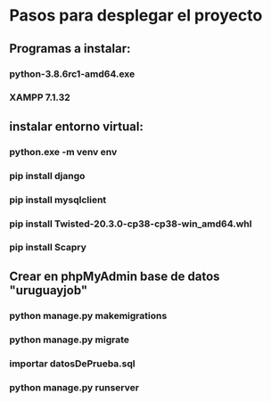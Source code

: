 # Pasos para desplegar el proyecto

## Programas a instalar:

### python-3.8.6rc1-amd64.exe

### XAMPP 7.1.32

## instalar entorno virtual:

### python.exe -m venv env

### pip install django

### pip install mysqlclient

### pip install Twisted-20.3.0-cp38-cp38-win_amd64.whl

### pip install Scapry

## Crear en phpMyAdmin base de datos "uruguayjob"

### python manage.py makemigrations

### python manage.py migrate

### importar datosDePrueba.sql

### python manage.py runserver
